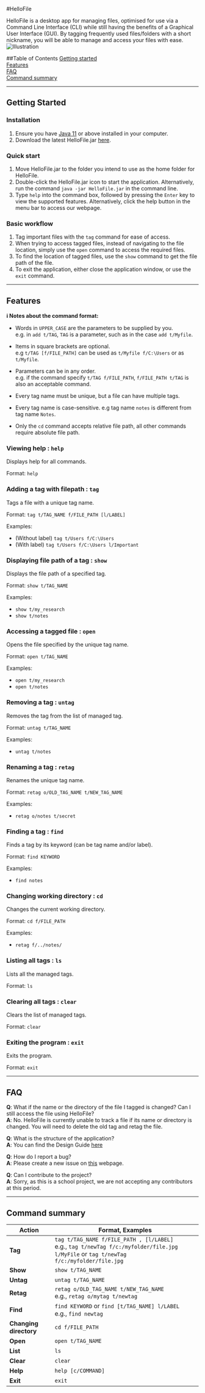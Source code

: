 #HelloFile

HelloFile is a desktop app for managing files, optimised for use via a Command Line Interface (CLI) while still having the benefits of a Graphical User Interface (GUI). By tagging frequently used files/folders with a short nickname, you will be able to manage and access your files with ease.
![Illustration](images/Illustrations.png)

##Table of Contents
[Getting started](#Getting-Started)<br>
[Features](#Features)<br>
[FAQ](#FAQ)<br>
[Command summary](#Command-summary)<br>

--------------------------------------------------------------------------------------------------------------------

## Getting Started

### Installation
1. Ensure you have [Java 11](https://www.java.com/en/download/) or above installed in your computer. 
2. Download the latest HelloFile.jar [here](https://github.com/AY2021S1-CS2103T-F12-1/tp/releases/tag/v1.2).

### Quick start
1. Move HelloFile.jar to the folder you intend to use as the home folder for HelloFile.
2. Double-click the HelloFile.jar icon to start the application. Alternatively, run the command `java -jar HelloFile.jar` in the command line.
3. Type `help` into the command box, followed by pressing the `Enter` key to view the supported features. Alternatively, click the help button in the menu bar to access our webpage.

### Basic workflow
1. Tag important files with the `tag` command for ease of access.
2. When trying to access tagged files, instead of navigating to the file location, simply use the `open` command to access the required files.
3. To find the location of tagged files, use the `show` command to get the file path of the file.
4. To exit the application, either close the application window, or use the `exit` command.

--------------------------------------------------------------------------------------------------------------------

## Features

<div markdown="block" class="alert alert-info">

**:information_source: Notes about the command format:**<br>

* Words in `UPPER_CASE` are the parameters to be supplied by you.<br>
  e.g. in `add t/TAG`, `TAG` is a parameter, such as in the case `add t/Myfile`.

* Items in square brackets are optional.<br>
  e.g `t/TAG [f/FILE_PATH]` can be used as `t/Myfile f/C:\Users` or as `t/Myfile`.

* Parameters can be in any order.<br>
  e.g. if the command specify `t/TAG f/FILE_PATH`, `f/FILE_PATH t/TAG` is also an acceptable command.

* Every tag name must be unique, but a file can have multiple tags.

* Every tag name is case-sensitive. e.g tag name `notes` is different from tag name `Notes`.

* Only the `cd` command accepts relative file path, all other commands require absolute file path.

</div>

### Viewing help : `help`

Displays help for all commands.

Format: `help`

### Adding a tag with filepath : `tag`

Tags a file with a unique tag name.

Format: `tag t/TAG_NAME f/FILE_PATH [l/LABEL]`

Examples:
* (Without label) `tag t/Users f/C:\Users`
* (With label) `tag t/Users f/C:\Users l/Important`

### Displaying file path of a tag : `show`

Displays the file path of a specified tag.

Format: `show t/TAG_NAME`

Examples:
* `show t/my_research`
* `show t/notes`

### Accessing a tagged file : `open`

Opens the file specified by the unique tag name.

Format: `open t/TAG_NAME`

Examples:
* `open t/my_research`
* `open t/notes`

### Removing a tag : `untag`

Removes the tag from the list of managed tag.

Format: `untag t/TAG_NAME`

Examples:
* `untag t/notes`

### Renaming a tag : `retag`

Renames the unique tag name.

Format: `retag o/OLD_TAG_NAME t/NEW_TAG_NAME`

Examples:
* `retag o/notes t/secret`

### Finding a tag : `find`

Finds a tag by its keyword (can be tag name and/or label).

Format: `find KEYWORD`
        
Examples:
* `find notes`

### Changing working directory : `cd`

Changes the current working directory.

Format: `cd f/FILE_PATH`

Examples:
* `retag f/../notes/`

### Listing all tags : `ls`

Lists all the managed tags.

Format: `ls`

### Clearing all tags : `clear`

Clears the list of managed tags.

Format: `clear`

### Exiting the program : `exit`

Exits the program.

Format: `exit`

--------------------------------------------------------------------------------------------------------------------

## FAQ
**Q**: What if the name or the directory of the file I tagged is changed? Can I still access the file using HelloFile?<br>
**A**: No. HelloFile is currently unable to track a file if its name or directory is changed. You will need to delete the old tag and retag the file.

**Q**: What is the structure of the application?<br>
**A**: You can find the Design Guide [here](https://github.com/AY2021S1-CS2103T-F12-1/tp/blob/master/docs/DeveloperGuide.md)

**Q**: How do I report a bug?<br>
**A**: Please create a new issue on [this](https://github.com/AY2021S1-CS2103T-F12-1/tp/issues) webpage.

**Q**: Can I contribute to the project?<br>
**A**: Sorry, as this is a school project, we are not accepting any contributors at this period.

--------------------------------------------------------------------------------------------------------------------

## Command summary

Action | Format, Examples
--------|------------------
**Tag** | `tag t/TAG_NAME f/FILE_PATH , [l/LABEL]` <br> e.g., `tag t/newTag f/c:/myfolder/file.jpg l/MyFile` or `tag t/newTag f/c:/myfolder/file.jpg` 
**Show** | `show t/TAG_NAME`
**Untag** | `untag t/TAG_NAME`
**Retag** | `retag o/OLD_TAG_NAME t/NEW_TAG_NAME` <br> e.g., `retag o/mytag t/newtag`
**Find** | `find KEYWORD` or `find [t/TAG_NAME] l/LABEL` <br> e.g., `find newtag`
**Changing directory**| `cd f/FILE_PATH`
**Open** | `open t/TAG_NAME`
**List** | `ls`
**Clear** | `clear`
**Help** | `help [c/COMMAND]`
**Exit** | `exit`
